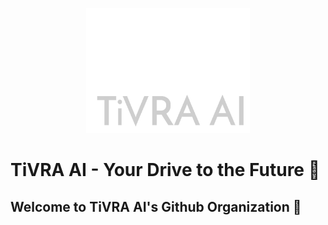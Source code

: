 <p align="center">
<img style = "height:200px; width: auto; justify-content:center;" src = "white.png"></img>
</p>

# TiVRA AI - Your Drive to the Future 🌌

## Welcome to TiVRA AI's Github Organization 🏹
